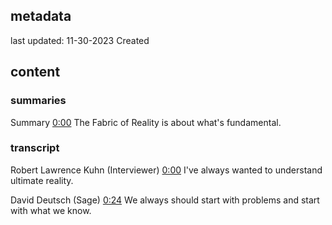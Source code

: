 ## metadata
last updated: 11-30-2023 Created

## content

### summaries

Summary  [0:00](https://www.youtube.com/watch?v=GBc6vj5-wko&t=0)
The Fabric of Reality is about what's fundamental.

### transcript

Robert Lawrence Kuhn (Interviewer)  [0:00](https://www.youtube.com/watch?v=GBc6vj5-wko&t=0)
I've always wanted to understand ultimate reality.

David Deutsch (Sage) [0:24](https://www.youtube.com/watch?v=GBc6vj5-wko&t=24)
We always should start with problems and start with what we know.


